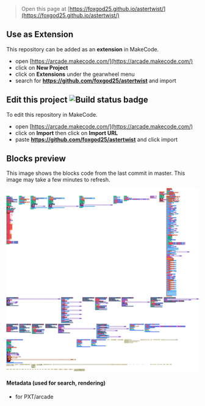  


> Open this page at [https://foxgod25.github.io/astertwist/](https://foxgod25.github.io/astertwist/)

## Use as Extension

This repository can be added as an **extension** in MakeCode.

* open [https://arcade.makecode.com/](https://arcade.makecode.com/)
* click on **New Project**
* click on **Extensions** under the gearwheel menu
* search for **https://github.com/foxgod25/astertwist** and import

## Edit this project ![Build status badge](https://github.com/foxgod25/astertwist/workflows/MakeCode/badge.svg)

To edit this repository in MakeCode.

* open [https://arcade.makecode.com/](https://arcade.makecode.com/)
* click on **Import** then click on **Import URL**
* paste **https://github.com/foxgod25/astertwist** and click import

## Blocks preview

This image shows the blocks code from the last commit in master.
This image may take a few minutes to refresh.

![A rendered view of the blocks](https://github.com/foxgod25/astertwist/raw/master/.github/makecode/blocks.png)

#### Metadata (used for search, rendering)

* for PXT/arcade
<script src="https://makecode.com/gh-pages-embed.js"></script><script>makeCodeRender("{{ site.makecode.home_url }}", "{{ site.github.owner_name }}/{{ site.github.repository_name }}");</script>
